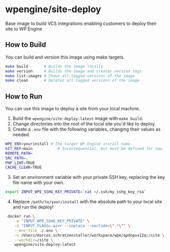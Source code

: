 # wpengine/site-deploy
Base image to build VCS integrations enabling customers to deploy their site to WP Engine

## How to Build

You can build and version this image using make targets.

```sh
make build       # Builds the image locally
make version     # Builds the image and creates version tags
make list-images # Shows all tagged versions of the image
make clean       # Deletes all tagged versions of the image
```

## How to Run

You can use this image to deploy a site from your local machine.

1. Build the `wpengine/site-deploy:latest` image with `make build`.
2. Change directories into the root of the local site you'd like to deploy.
3. Create a `.env` file with the following variables, changing their values as needed.

```sh
WPE_ENV=yourinstall # The target WP Engine install name.
GIT_REF=main           # Inconsequential, but must be defined for now.
REMOTE_PATH=
SRC_PATH=.
PHP_LINT=TRUE
CACHE_CLEAR=TRUE
```

3. Set an environment variable with your private SSH key, replacing the key file name with your own.

```sh
export INPUT_WPE_SSHG_KEY_PRIVATE=`cat ~/.ssh/my_sshg_key_rsa`
```
4. Replace `/path/to/your/install` with the absolute path to your local site and run the deploy!

```sh
 docker run \
    -e "INPUT_WPE_SSHG_KEY_PRIVATE" \
    -e "INPUT_FLAGS=-azvr --inplace --exclude=\".*\"" \
    --env-file ./.env \
    -v /Users/marcos.schratzenstaller/workspace/wpe/qpdnpsx22q:/site \
    --workdir=/site \
    wpengine/site-deploy:latest
```
